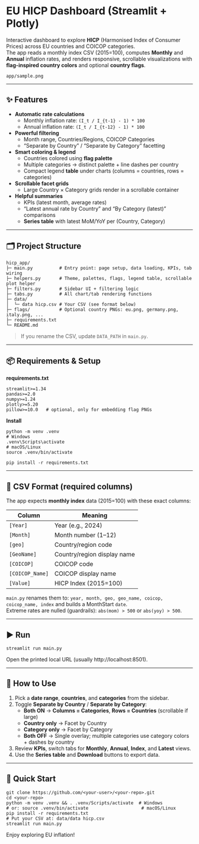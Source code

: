 # EU HICP Dashboard (Streamlit + Plotly)

Interactive dashboard to explore **HICP** (Harmonised Index of Consumer Prices) across EU countries and COICOP categories.  
The app reads a monthly index CSV (2015=100), computes **Monthly** and **Annual** inflation rates, and renders responsive, scrollable visualizations with **flag-inspired country colors** and optional **country flags**.

`app/sample.png`

---

## ✨ Features

- **Automatic rate calculations**
  - Monthly inflation rate: `(I_t / I_{t-1} - 1) * 100`
  - Annual inflation rate:  `(I_t / I_{t-12} - 1) * 100`
- **Powerful filtering**
  - Month range, Countries/Regions, COICOP Categories
  - “Separate by Country” / “Separate by Category” facetting
- **Smart coloring & legend**
  - Countries colored using **flag palette**
  - Multiple categories → distinct palette + line dashes per country
  - Compact legend **table** under charts (columns = countries, rows = categories)
- **Scrollable facet grids**
  - Large Country × Category grids render in a scrollable container
- **Helpful summaries**
  - KPIs (latest month, average rates)
  - “Latest annual rate by Country” and “By Category (latest)” comparisons
  - **Series table** with latest MoM/YoY per (Country, Category)

---

## 🗂 Project Structure

    hicp_app/
    ├─ main.py          # Entry point: page setup, data loading, KPIs, tab wiring
    ├─ helpers.py       # Theme, palettes, flags, legend table, scrollable plot helper
    ├─ filters.py       # Sidebar UI + filtering logic
    ├─ tabs.py          # All chart/tab rendering functions
    ├─ data/
    │  └─ data hicp.csv # Your CSV (see format below)
    ├─ flags/           # Optional country PNGs: eu.png, germany.png, italy.png, ...
    ├─ requirements.txt
    └─ README.md

> If you rename the CSV, update `DATA_PATH` in `main.py`.

---

## 📦 Requirements & Setup

**requirements.txt**
    
    streamlit>=1.34
    pandas>=2.0
    numpy>=1.24
    plotly>=5.20
    pillow>=10.0   # optional, only for embedding flag PNGs

**Install**

    python -m venv .venv
    # Windows
    .venv\Scripts\activate
    # macOS/Linux
    source .venv/bin/activate

    pip install -r requirements.txt

---

## 📑 CSV Format (required columns)

The app expects **monthly index** data (2015=100) with these exact columns:

| Column          | Meaning                                |
|-----------------|----------------------------------------|
| `[Year]`        | Year (e.g., 2024)                      |
| `[Month]`       | Month number (1–12)                    |
| `[geo]`         | Country/region code                    |
| `[GeoName]`     | Country/region display name            |
| `[COICOP]`      | COICOP code                            |
| `[COICOP_Name]` | COICOP display name                    |
| `[Value]`       | HICP Index (2015=100)                  |

`main.py` renames them to: `year, month, geo, geo_name, coicop, coicop_name, index` and builds a MonthStart `date`.  
Extreme rates are nulled (guardrails): `abs(mom) > 500` or `abs(yoy) > 500`.

---

## ▶️ Run

    streamlit run main.py

Open the printed local URL (usually http://localhost:8501).

---

## 🧭 How to Use

1. Pick a **date range**, **countries**, and **categories** from the sidebar.
2. Toggle **Separate by Country** / **Separate by Category**:
   - **Both ON** → **Columns = Categories**, **Rows = Countries** (scrollable if large)
   - **Country only** → Facet by Country
   - **Category only** → Facet by Category
   - **Both OFF** → Single overlay; multiple categories use category colors + dashes by country
3. Review **KPIs**, switch tabs for **Monthly**, **Annual**, **Index**, and **Latest** views.
4. Use the **Series table** and **Download** buttons to export data.


---


## 🚀 Quick Start

    git clone https://github.com/<your-user>/<your-repo>.git
    cd <your-repo>
    python -m venv .venv && . .venv/Scripts/activate  # Windows
    # or: source .venv/bin/activate                    # macOS/Linux
    pip install -r requirements.txt
    # Put your CSV at: data/data hicp.csv
    streamlit run main.py

Enjoy exploring EU inflation!
